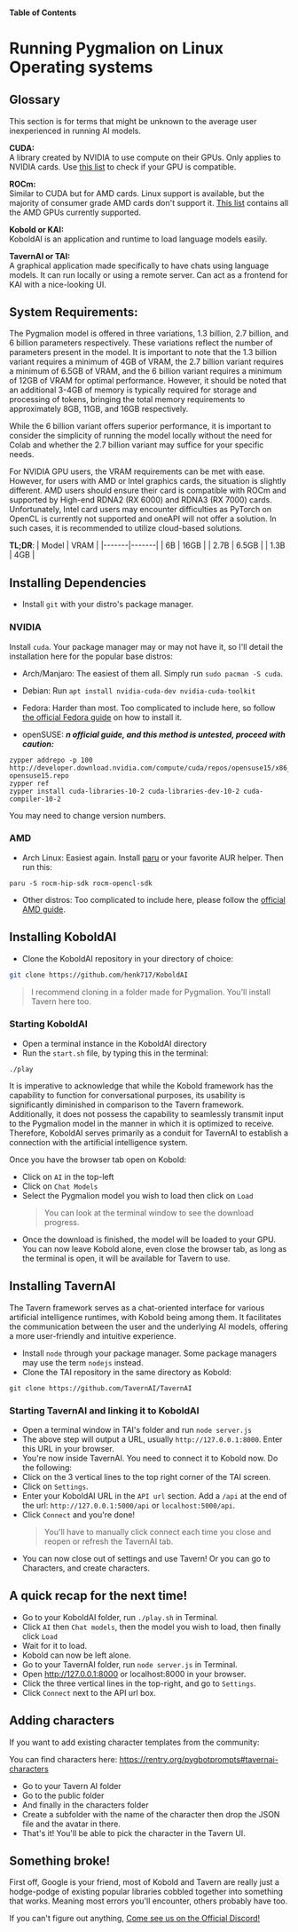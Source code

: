 #### Table of Contents


# Running Pygmalion on Linux Operating systems

## Glossary
This section is for terms that might be unknown to the average user inexperienced in running AI models.

**CUDA:**  
A library created by NVIDIA to use compute on their GPUs. Only applies to NVIDIA cards. Use [this list](http://developer.nvidia.com/cuda-gpus) to check if your GPU is compatible.

**ROCm:**  
Similar to CUDA but for AMD cards. Linux support is available, but the majority of consumer grade AMD cards don't support it. [This list](https://github.com/ROCm/ROCm.github.io/blob/master/hardware.md) contains all the AMD GPUs currently supported.

**Kobold or KAI:**  
KoboldAI is an application and runtime to load language models easily.  

**TavernAI or TAI:**  
A graphical application made specifically to have chats using language models. It can run locally or using a remote server. Can act as a frontend for KAI with a nice-looking UI.


## System Requirements:
The Pygmalion model is offered in three variations, 1.3 billion, 2.7 billion, and 6 billion parameters respectively.
These variations reflect the number of parameters present in the model. It is important to note that the 1.3 billion variant
requires a minimum of 4GB of VRAM, the 2.7 billion variant requires a minimum of 6.5GB of VRAM, and the 6 billion variant
requires a minimum of 12GB of VRAM for optimal performance. 
However, it should be noted that an additional 3-4GB of memory is typically required for storage and processing of tokens, 
bringing the total memory requirements to approximately 8GB, 11GB, and 16GB respectively.

While the 6 billion variant offers superior performance, it is important to consider the simplicity of running the model locally
without the need for Colab and whether the 2.7 billion variant may suffice for your specific needs.

For NVIDIA GPU users, the VRAM requirements can be met with ease. However, for users with AMD or Intel graphics cards, the situation is slightly different.
AMD users should ensure their card is compatible with ROCm and supported by High-end RDNA2 (RX 6000) and RDNA3 (RX 7000) cards. 
Unfortunately, Intel card users may encounter difficulties as PyTorch on OpenCL is currently not supported and oneAPI will not offer a solution. 
In such cases, it is recommended to utilize cloud-based solutions.

**TL;DR**:
| Model | VRAM  |
|-------|-------|
| 6B    | 16GB  |
| 2.7B  | 6.5GB |
| 1.3B  | 4GB   |


## Installing Dependencies
- Install `git` with your distro's package manager.

### NVIDIA
Install `cuda`. Your package manager may or may not have it, so I'll detail the installation here for the popular base distros:
- Arch/Manjaro: The easiest of them all. Simply run `sudo pacman -S cuda`.

- Debian: Run `apt install nvidia-cuda-dev nvidia-cuda-toolkit`

- Fedora: Harder than most. Too complicated to include here, so follow [the official Fedora guide](https://fedoraproject.org/wiki/Cuda) on how to install it.

- openSUSE: ***n official guide, and this method is untested, proceed with caution:*** 
```
zypper addrepo -p 100 http://developer.download.nvidia.com/compute/cuda/repos/opensuse15/x86_64/cuda-opensuse15.repo
zypper ref
zypper install cuda-libraries-10-2 cuda-libraries-dev-10-2 cuda-compiler-10-2
```
You may need to change version numbers.

### AMD

- Arch Linux: Easiest again. Install [paru](https://aur.archlinux.org/packages/paru) or your favorite AUR helper. Then run this:
```
paru -S rocm-hip-sdk rocm-opencl-sdk
```

- Other distros: Too complicated to include here, please follow the [official AMD guide](https://rocmdocs.amd.com/en/latest/Installation_Guide/Installation_new.html).
<!-- I don't have an AMD GPU to test this out. But it should work. -->



## Installing KoboldAI

- Clone the KoboldAI repository in your directory of choice:
```bash
git clone https://github.com/henk717/KoboldAI
```
> I recommend cloning in a folder made for Pygmalion. You'll install Tavern here too.

### Starting KoboldAI

- Open a terminal instance in the KoboldAI directory
- Run the `start.sh` file, by typing this in the terminal:
```
./play
```
It is imperative to acknowledge that while the Kobold framework has the capability to function for conversational purposes, its usability is significantly diminished in comparison to the Tavern framework. Additionally, it does not possess the capability to seamlessly transmit input to the Pygmalion model in the manner in which it is optimized to receive. Therefore, KoboldAI serves primarily as a conduit for TavernAI to establish a connection with the artificial intelligence system.


Once you have the browser tab open on Kobold:
- Click on `AI` in the top-left
- Click on `Chat Models`
- Select the Pygmalion model you wish to load then click on `Load`
  > You can look at the terminal window to see the download progress.
- Once the download is finished, the model will be loaded to your GPU.
You can now leave Kobold alone, even close the browser tab, as long as the terminal is open, it will be available for Tavern to use.


## Installing TavernAI
The Tavern framework serves as a chat-oriented interface for various artificial intelligence runtimes, with Kobold being among them. It facilitates the communication between the user and the underlying AI models, offering a more user-friendly and intuitive experience.

- Install `node` through your package manager. Some package managers may use the term `nodejs` instead.
- Clone the TAI repository in the same directory as Kobold:
```
git clone https://github.com/TavernAI/TavernAI
```

### Starting TavernAI and linking it to KoboldAI
- Open a terminal window in TAI's folder and run `node server.js`
- The above step will output a URL, usually `http://127.0.0.1:8000`. Enter this URL in your browser.
- You're now inside TavernAI. You need to connect it to Kobold now. Do the following:
- Click on the 3 vertical lines to the top right corner of the TAI screen.
- Click on `Settings`.
- Enter your KoboldAI URL in the `API url` section. Add a `/api` at the end of the url: `http://127.0.0.1:5000/api` or `localhost:5000/api`.
- Click `Connect` and you're done!
  > You'll have to manually click connect each time you close and reopen or refresh the TavernAI tab.
- You can now close out of settings and use Tavern! Or you can go to Characters, and create characters.

## A quick recap for the next time!
- Go to your KoboldAI folder, run `./play.sh` in Terminal.
- Click `AI` then `Chat models`, then the model you wish to load, then finally click `Load`
- Wait for it to load.
- Kobold can now be left alone.
- Go to your TavernAI folder, run `node server.js` in Terminal.
- Open http://127.0.0.1:8000 or localhost:8000 in your browser. 
- Click the three vertical lines in the top-right, and go to `Settings`.
- Click `Connect` next to the API url box.

## Adding characters
If you want to add existing character templates from the community:

You can find characters here: https://rentry.org/pygbotprompts#tavernai-characters

- Go to your Tavern AI folder
- Go to the public folder
- And finally in the characters folder
- Create a subfolder with the name of the character then drop the JSON file and the avatar in there.
- That's it! You'll be able to pick the character in the Tavern UI.

## Something broke!
First off, Google is your friend, most of Kobold and Tavern are really just a hodge-podge of existing popular libraries cobbled together into something that works. Meaning most errors you'll encounter, others probably have too.

If you can't figure out anything, [Come see us on the Official Discord!](https://discord.gg/bv4xczmcyk)






